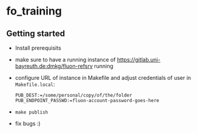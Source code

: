 # fo_training

## Getting started

* Install prerequisits
* make sure to have a running instance of https://gitlab.uni-bayreuth.de:dmkg/fluon-refsrv running
* configure URL of instance in Makefile and adjust credentials of user in `Makefile.local`:
  ```
  PUB_DEST:=/some/personal/copy/of/the/folder
  PUB_ENDPOINT_PASSWD:=fluon-account-password-goes-here
  ```

* ```make publish```
* fix bugs :)
